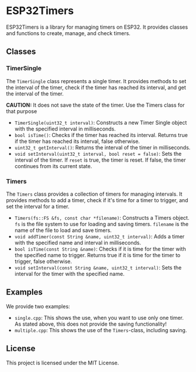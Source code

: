 # ESP32Timers

ESP32Timers is a library for managing timers on ESP32. It provides classes and functions to create, manage, and check timers.

## Classes

### TimerSingle

The `TimerSingle` class represents a single timer. It provides methods to set the interval of the timer, check if the timer has reached its interval, and get the interval of the timer.

**CAUTION:** It does not save the state of the timer. Use the Timers class for that purpose

- `TimerSingle(uint32_t interval)`: Constructs a new Timer Single object with the specified interval in milliseconds.
- `bool isTime()`: Checks if the timer has reached its interval. Returns true if the timer has reached its interval, false otherwise.
- `uint32_t getInterval()`: Returns the interval of the timer in milliseconds.
- `void setInterval(uint32_t interval, bool reset = false)`: Sets the interval of the timer. If `reset` is true, the timer is reset. If false, the timer continues from its current state.

### Timers

The `Timers` class provides a collection of timers for managing intervals. It provides methods to add a timer, check if it's time for a timer to trigger, and set the interval for a timer.

- `Timers(fs::FS &fs, const char *filename)`: Constructs a Timers object. `fs` is the file system to use for loading and saving timers. `filename` is the name of the file to load and save timers.
- `void addTimer(const String &name, uint32_t interval)`: Adds a timer with the specified name and interval in milliseconds.
- `bool isTime(const String &name)`: Checks if it is time for the timer with the specified name to trigger. Returns true if it is time for the timer to trigger, false otherwise.
- `void setInterval(const String &name, uint32_t interval)`: Sets the interval for the timer with the specified name.

## Examples

We provide two examples:

- `single.cpp`: This shows the use, when you want to use only one timer. As stated above, this does not provide the saving functionality!
- `multiple.cpp`: This shows the use of the `Timers`-class, including saving.

## License

This project is licensed under the MIT License.
